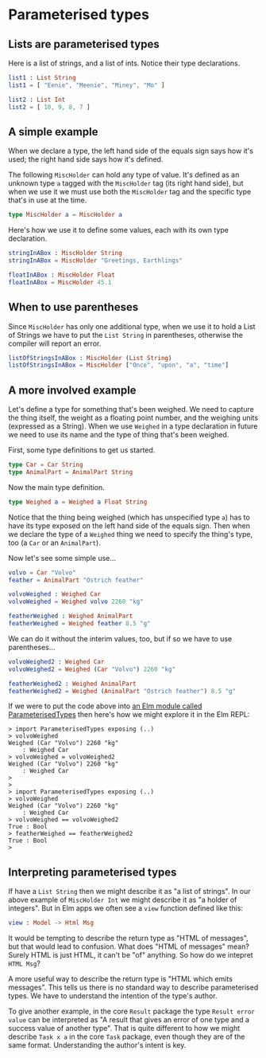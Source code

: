 # Parameterised types

## Lists are parameterised types

Here is a list of strings, and a list of ints.
Notice their type declarations.

```elm
list1 : List String
list1 = [ "Eenie", "Meenie", "Miney", "Mo" ]

list2 : List Int
list2 = [ 10, 9, 8, 7 ]
```

## A simple example

When we declare a type, the left hand side of the equals sign says
how it's used; the right hand side says how it's defined.

The following `MiscHolder` can hold any type of value. It's defined as an
unknown type `a` tagged with the `MiscHolder` tag (its right hand side),
but when we use it we must use both the `MiscHolder` tag and the
specific type that's in use at the time.

```elm
type MiscHolder a = MiscHolder a
```

Here's how we use it to define some values, each with its own
type declaration.

```elm
stringInABox : MiscHolder String
stringInABox = MiscHolder "Greetings, Earthlings"

floatInABox : MiscHolder Float
floatInABox = MiscHolder 45.1
```

## When to use parentheses

Since `MiscHolder` has only one additional type, when we use it to
hold a List of Strings we have to put the `List String` in parentheses,
otherwise the compiler will report an error.

```elm
listOfStringsInABox : MiscHolder (List String)
listOfStringsInABox = MiscHolder ["Once", "upon", "a", "time"]
```

## A more involved example

Let's define a type for something that's been weighed. We need
to capture the thing itself, the weight as a floating point number,
and the weighing units (expressed as a String). When we use `Weighed`
in a type declaration in future we need to use its name and
the type of thing that's been weighed.

First, some type definitions to get us started.

```elm
type Car = Car String
type AnimalPart = AnimalPart String
```

Now the main type definition.

```elm
type Weighed a = Weighed a Float String
```

Notice that the thing being weighed (which has unspecified type `a`)
has to have its type exposed on the left hand side of the equals
sign. Then when we declare the type of a `Weighed` thing we need to
specify the thing's type, too (a `Car` or an `AnimalPart`).

Now let's see some simple use...

```elm
volvo = Car "Volvo"
feather = AnimalPart "Ostrich feather"

volvoWeighed : Weighed Car
volvoWeighed = Weighed volvo 2260 "kg"

featherWeighed : Weighed AnimalPart
featherWeighed = Weighed feather 8.5 "g"
```

We can do it without the interim values, too, but if so we
have to use parentheses...

```elm
volvoWeighed2 : Weighed Car
volvoWeighed2 = Weighed (Car "Volvo") 2260 "kg"

featherWeighed2 : Weighed AnimalPart
featherWeighed2 = Weighed (AnimalPart "Ostrich feather") 8.5 "g"
```

If we were to put the code above into
[an Elm module called ParameterisedTypes](ParameterisedTypes.elm)
then here's how we might explore it in the Elm REPL:

```
> import ParameterisedTypes exposing (..)
> volvoWeighed
Weighed (Car "Volvo") 2260 "kg"
    : Weighed Car
> volvoWeighed = volvoWeighed2
Weighed (Car "Volvo") 2260 "kg"
    : Weighed Car
>
>
> import ParameterisedTypes exposing (..)
> volvoWeighed
Weighed (Car "Volvo") 2260 "kg"
    : Weighed Car
> volvoWeighed == volvoWeighed2
True : Bool
> featherWeighed == featherWeighed2
True : Bool
>
```

## Interpreting parameterised types

If have a `List String` then we might describe it as "a list of strings".
In our above example of `MiscHolder Int` we might describe it as
"a holder of integers". But in Elm apps we often see a `view` function
defined like this:

```elm
view : Model -> Html Msg
```

It would be tempting to describe the return type as "HTML of messages",
but that would lead to confusion. What does "HTML of messages" mean?
Surely HTML is just HTML, it can't be "of" anything. So how do we
intepret `HTML Msg`?

A more useful way to describe the return type is "HTML which emits messages".
This tells us there is no standard way to describe parameterised types.
We have to understand the intention of the type's author.

To give another example, in the core `Result` package the type
`Result error value` can be interpreted as "A result that gives an
error of one type and a success value of another type". That is quite
different to how we might describe `Task x a` in the core `Task`
package, even though they are of the same format. Understanding the
author's intent is key.


